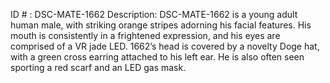 ID # : DSC-MATE-1662
Description: DSC-MATE-1662 is a young adult human male, with striking orange stripes adorning his facial features. His mouth is consistently in a frightened expression, and his eyes are comprised of a VR jade LED. 1662’s head is covered by a novelty Doge hat, with a green cross earring attached to his left ear. He is also often seen sporting a red scarf and an LED gas mask.